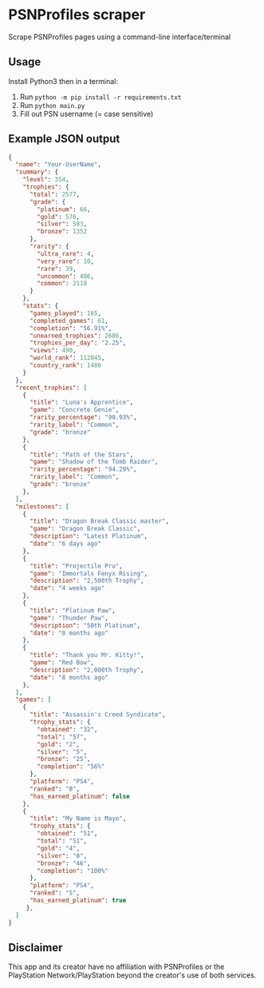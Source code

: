 # PSNProfiles scraper
Scrape PSNProfiles pages using a command-line interface/terminal

## Usage

Install Python3 then in a terminal:
1. Run `python -m pip install -r requirements.txt`
2. Run `python main.py`
3. Fill out PSN username (= case sensitive)

## Example JSON output

```json
{
  "name": "Your-UserName",
  "summary": {
    "level": 354,
    "trophies": {
      "total": 2577,
      "grade": {
        "platinum": 66,
        "gold": 576,
        "silver": 583,
        "bronze": 1352
      },
      "rarity": {
        "ultra_rare": 4,
        "very_rare": 10,
        "rare": 39,
        "uncommon": 406,
        "common": 2118
      }
    },
    "stats": {
      "games_played": 165,
      "completed_games": 61,
      "completion": "56.91%",
      "unearned_trophies": 2686,
      "trophies_per_day": "2.25",
      "views": 490,
      "world_rank": 112045,
      "country_rank": 1486
    }
  },
  "recent_trophies": [
    {
      "title": "Luna's Apprentice",
      "game": "Concrete Genie",
      "rarity_percentage": "90.93%",
      "rarity_label": "Common",
      "grade": "bronze"
    },
    {
      "title": "Path of the Stars",
      "game": "Shadow of the Tomb Raider",
      "rarity_percentage": "94.29%",
      "rarity_label": "Common",
      "grade": "bronze"
    },
  ],
  "milestones": [
    {
      "title": "Dragon Break Classic master",
      "game": "Dragon Break Classic",
      "description": "Latest Platinum",
      "date": "6 days ago"
    },
    {
      "title": "Projectile Pro",
      "game": "Immortals Fenyx Rising",
      "description": "2,500th Trophy",
      "date": "4 weeks ago"
    },
    {
      "title": "Platinum Paw",
      "game": "Thunder Paw",
      "description": "50th Platinum",
      "date": "8 months ago"
    },
    {
      "title": "Thank you Mr. Kitty!",
      "game": "Red Bow",
      "description": "2,000th Trophy",
      "date": "8 months ago"
    },
  ],
  "games": [
    {
      "title": "Assassin's Creed Syndicate",
      "trophy_stats": {
        "obtained": "32",
        "total": "57",
        "gold": "2",
        "silver": "5",
        "bronze": "25",
        "completion": "56%"
      },
      "platform": "PS4",
      "ranked": "B",
      "has_earned_platinum": false
    },
    {
      "title": "My Name is Mayo",
      "trophy_stats": {
        "obtained": "51",
        "total": "51",
        "gold": "4",
        "silver": "0",
        "bronze": "46",
        "completion": "100%"
      },
      "platform": "PS4",
      "ranked": "S",
      "has_earned_platinum": true
     },
  ]
}
```

## Disclaimer

This app and its creator have no affiliation with PSNProfiles or the PlayStation Network/PlayStation beyond the creator's use of both services.
